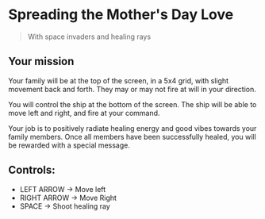 # Spreading the Mother's Day Love
> With space invaders and healing rays

## Your mission
Your family will be at the top of the screen, in a 5x4 grid, with slight movement back and forth. They may or may not fire at will in your direction.

You will control the ship at the bottom of the screen. The ship will be able to move left and right, and fire at your command.

Your job is to positively radiate healing energy and good vibes towards your family members. Once all members have been successfully healed, you will be rewarded with a special message.

## Controls:
- LEFT ARROW -> Move left
- RIGHT ARROW -> Move Right
- SPACE -> Shoot healing ray
